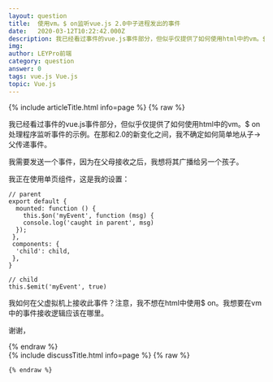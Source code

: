 ```yaml
---
layout: question
title:  使用vm。$ on监听vue.js 2.0中子进程发出的事件
date:   2020-03-12T10:22:42.000Z
description: 我已经看过事件的vue.js事件部分，但似乎仅提供了如何使用html中的vm。$ on处理程序监听事件的示例。在那和2.0的新变化之间，我不确定如何简单地...
img: 
author: LEYPro前端
category: question
answer: 0
tags: vue.js Vue.js
topic: Vue.js
---
```

<div class="article-root">
  <div class="article">
    {% include articleTitle.html info=page %}
    {% raw %}
    <div class="article-content"><p><font style="vertical-align: inherit;"><font style="vertical-align: inherit;">我已经看过事件的vue.js事件部分，但似乎仅提供了如何使用html中的vm。$ on处理程序监听事件的示例。</font><font style="vertical-align: inherit;">在那和2.0的新变化之间，我不确定如何简单地从子-&gt;父传递事件。</font></font></p>

<p><font style="vertical-align: inherit;"><font style="vertical-align: inherit;">我需要发送一个事件，因为在父母接收之后，我想将其广播给另一个孩子。</font></font></p>

<p><font style="vertical-align: inherit;"><font style="vertical-align: inherit;">我正在使用单页组件，这是我的设置：</font></font></p>

<pre><code>// parent<font></font>
export default {<font></font>
  mounted: function () {<font></font>
    this.$on('myEvent', function (msg) {<font></font>
    console.log('caught in parent', msg)<font></font>
  });<font></font>
 },<font></font>
 components: {<font></font>
  'child': child,<font></font>
 },<font></font>
}<font></font>
<font></font>
// child<font></font>
this.$emit('myEvent', true)<font></font>
</code></pre>

<p><font style="vertical-align: inherit;"><font style="vertical-align: inherit;">我如何在父虚拟机上接收此事件？</font><font style="vertical-align: inherit;">注意，我不想在html中使用$ on。</font><font style="vertical-align: inherit;">我想要在vm中的事件接收逻辑应该在哪里。</font></font></p>

<p><font style="vertical-align: inherit;"><font style="vertical-align: inherit;">谢谢，  </font></font></p></div>
    {% endraw %}
  </div>

  <div class="discuss-wrapper">
    {% include discussTitle.html info=page %}
    {% raw %}
    
    {% endraw %}
  </div>
<div>
